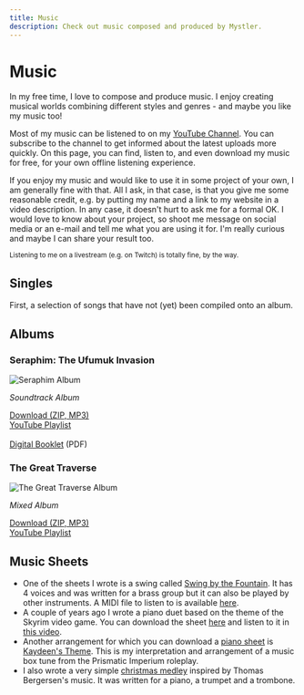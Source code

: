 ```yaml
---
title: Music
description: Check out music composed and produced by Mystler.
---
```


<script>
  import { siteLink } from "$lib/constants";
  import AudioCard from "$lib/components/AudioCard.svelte";
  import AudioCardList from "$lib/components/AudioCardList.svelte";
</script>

# Music

In my free time, I love to compose and produce music. I enjoy creating musical worlds combining different styles and genres - and maybe you like my music too!

Most of my music can be listened to on my <a href="https://www.youtube.com/user/MystlerDE" target="_blank" rel="noopener">YouTube Channel</a>. You can subscribe to the channel to get informed about the latest uploads more quickly. On this page, you can find, listen to, and even download my music for free, for your own offline listening experience.

If you enjoy my music and would like to use it in some project of your own, I am generally fine with that. All I ask, in that case, is that you give me some reasonable credit, e.g. by putting my name and a link to my website in a video description. In any case, it doesn't hurt to ask me for a formal OK. I would love to know about your project, so shoot me message on social media or an e-mail and tell me what you are using it for. I'm really curious and maybe I can share your result too.

<small>Listening to me on a livestream (e.g. on Twitch) is totally fine, by the way.</small>

## Singles

First, a selection of songs that have not (yet) been compiled onto an album.

<AudioCardList>
  <AudioCard src="{siteLink}/music/TheEagleScreamsNoMore.ogg" title="Inches of Mercury - The Eagle Screams No More" genre="Metal" />
  <AudioCard src="{siteLink}/music/WhenIDrink.ogg" title="When I Drink (AC Odyssey Tribute Song)" genre="Alternative Rock" />
  <AudioCard src="{siteLink}/music/TheQueensConservatory.ogg" title="The Queen's Conservatory (Night Fae Piano Tribute)" genre="Piano" />
  <AudioCard src="{siteLink}/music/GlimmerfallCaverns.ogg" title="Glimmerfall Caverns" genre="Piano" />
  <AudioCard src="{siteLink}/music/CatherinesLullaby.ogg" title="Little Princess of the Stars (Catherine's Lullaby)" genre="Piano" />
  <AudioCard src="{siteLink}/music/SpaceMarket.ogg" title="Space Market" genre="Synthwave" />
  <AudioCard src="{siteLink}/music/OnMyWay.ogg" title="On My Way" genre="Epic" />
  <AudioCard src="{siteLink}/music/Euphoria.ogg" title="Euphoria" genre="Epic" />
  <AudioCard src="{siteLink}/music/TheRubyCitadel.ogg" title="The Ruby Citadel" genre="Soundtrack" />
  <AudioCard src="{siteLink}/music/TheAdamantineRanger.ogg" title="The Adamantine Ranger" genre="Soundtrack" />
  <AudioCard src="{siteLink}/music/Kaydeen_Full.ogg" title="Kaydeen's Theme" genre="Piano" />
  <AudioCard src="{siteLink}/music/HouseOfReminiscence.ogg" title="House of Reminiscence" genre="Soundtrack" />
  <AudioCard src="{siteLink}/music/NeutronHighway.ogg" title="Neutron Highway" genre="Synthwave" />
  <AudioCard src="{siteLink}/music/TheSeraphimReturns.ogg" title="The Seraphim Returns" genre="Soundtrack" />
</AudioCardList>

## Albums

### Seraphim: The Ufumuk Invasion

<img src="/img/Seraphim.jpg" alt="Seraphim Album" class="float-left mr-4 rounded-xl"/>

_Soundtrack Album_

<a href="{siteLink}/music/SeraphimAlbum.zip" target="_blank" rel="noopener">Download (ZIP, MP3)</a><br>
<a href="https://www.youtube.com/playlist?list=PLUjqzDMwxiRae7QXhUeobhWQC4lgu23Ra" target="_blank" rel="noopener">YouTube Playlist</a><br>
<br>
<a href="{siteLink}/dl/SeraphimBooklet.pdf" target="_blank" rel="noopener">Digital Booklet</a> (PDF)

<p class="clear-both"></p>

<AudioCardList>
  <AudioCard src="{siteLink}/music/Seraphim/01_MainTheme.mp3" title="01. Main Theme" />
  <AudioCard src="{siteLink}/music/Seraphim/02_Evacuation.mp3" title="02. Evacuation" />
  <AudioCard src="{siteLink}/music/Seraphim/03_TheSeraphim.mp3" title="03. The Seraphim" />
  <AudioCard src="{siteLink}/music/Seraphim/04_StarbaseP1.mp3" title="04. Starbase P1" />
  <AudioCard src="{siteLink}/music/Seraphim/05_InvestigationOnSaran.mp3" title="05. Investigation on Saran" />
  <AudioCard src="{siteLink}/music/Seraphim/06_TheGoldenStar.mp3" title="06. The Golden Star" />
  <AudioCard src="{siteLink}/music/Seraphim/07_ABoldPlan.mp3" title="07. A Bold Plan" />
  <AudioCard src="{siteLink}/music/Seraphim/08_TheMothership.mp3" title="08. The Mothership" />
  <AudioCard src="{siteLink}/music/Seraphim/09_Prisoner.mp3" title="09. Prisoner" />
  <AudioCard src="{siteLink}/music/Seraphim/10_Preeh.mp3" title="10. P'reeh" />
  <AudioCard src="{siteLink}/music/Seraphim/11_OneMoreTime.mp3" title="11. One More Time" />
  <AudioCard src="{siteLink}/music/Seraphim/12_BattleForBiotopiaPrime.mp3" title="12. Battle for Biotopia Prime" />
  <AudioCard src="{siteLink}/music/Seraphim/13_LegacyOfTheOkipa.mp3" title="13. Legacy of the Okipa" />
  <AudioCard src="{siteLink}/music/Seraphim/14_BonusTrackSeraphimDisco.mp3" title="14. Bonus Track: Seraphim Disco" />
  <AudioCard src="{siteLink}/music/Seraphim/15_BonusTrackWondersOfANewWorld.mp3" title="15. Bonus Track: Wonders of a New World" />
</AudioCardList>

### The Great Traverse

<img src="/img/TheGreatTraverse.jpg" alt="The Great Traverse Album" class="float-left mr-4 rounded-xl"/>

_Mixed Album_

<a href="{siteLink}/music/TheGreatTraverse.zip">Download (ZIP, MP3)</a><br>
<a href="https://www.youtube.com/playlist?list=PLUjqzDMwxiRYDO2sK6Mft4D6KtZ2k4c-r" target="_blank" rel="noopener">YouTube Playlist</a>

<p class="clear-both"></p>

<AudioCardList>
  <AudioCard src="{siteLink}/music/TheGreatTraverse/01 Beyond The Mists.mp3" title="01. Beyond The Mists" />
  <AudioCard src="{siteLink}/music/TheGreatTraverse/02 My Advice.mp3" title="02. My Advice" />
  <AudioCard src="{siteLink}/music/TheGreatTraverse/03 Restless Runners.mp3" title="03. Restless Runners" />
  <AudioCard src="{siteLink}/music/TheGreatTraverse/04 Regen.mp3" title="04. Regen" />
  <AudioCard src="{siteLink}/music/TheGreatTraverse/05 Tight Schedule.mp3" title="05. Tight Schedule" />
  <AudioCard src="{siteLink}/music/TheGreatTraverse/06 The Face Behind The Mask.mp3" title="06. The Face Behind The Mask" />
  <AudioCard src="{siteLink}/music/TheGreatTraverse/07 On The Verge.mp3" title="07. On The Verge" />
  <AudioCard src="{siteLink}/music/TheGreatTraverse/08 Lost.mp3" title="08. Lost" />
  <AudioCard src="{siteLink}/music/TheGreatTraverse/09 Wherever The Road.mp3" title="09. Wherever The Road" />
  <AudioCard src="{siteLink}/music/TheGreatTraverse/10 Angel Of Hope.mp3" title="10. Angel Of Hope" />
  <AudioCard src="{siteLink}/music/TheGreatTraverse/11 The Glade.mp3" title="11. The Glade" />
  <AudioCard src="{siteLink}/music/TheGreatTraverse/12 Rising Sun.mp3" title="12. Rising Sun" />
  <AudioCard src="{siteLink}/music/TheGreatTraverse/13 Home Sweet Home.mp3" title="13. Home Sweet Home" />
  <AudioCard src="{siteLink}/music/TheGreatTraverse/14 Dare To.mp3" title="14. Dare To" />
  <AudioCard src="{siteLink}/music/TheGreatTraverse/15 Life Is Beautiful.mp3" title="15. Life Is Beautiful" />
  <AudioCard src="{siteLink}/music/TheGreatTraverse/16 Rise Of A Hero.mp3" title="16. Rise Of A Hero" />
</AudioCardList>

## Music Sheets

- One of the sheets I wrote is a swing called <a href="{siteLink}/music/FountainSwing.pdf" target="_blank" rel="noopener">Swing by the Fountain</a>. It has 4 voices and was written for a brass group but it can also be played by other instruments. A MIDI file to listen to is available <a href="{siteLink}/music/FountainSwing.mid" target="_blank" rel="noopener">here</a>.
- A couple of years ago I wrote a piano duet based on the theme of the Skyrim video game. You can download the sheet <a href="{siteLink}/music/Dovahkiin.pdf" target="_blank" rel="noopener">here</a> and listen to it in <a href="https://www.youtube.com/watch?v=yI4HnQIxOwg" target="_blank" rel="noopener">this video</a>.
- Another arrangement for which you can download a <a href="{siteLink}/music/KaydeensTheme.pdf" target="_blank" rel="noopener">piano sheet</a> is <a href="https://youtu.be/9ajjgrV-oos" target="_blank" rel="noopener">Kaydeen's Theme</a>. This is my interpretation and arrangement of a music box tune from the Prismatic Imperium roleplay.
- I also wrote a very simple <a href="{siteLink}/music/Christmas_Medley.pdf" target="_blank" rel="noopener">christmas medley</a> inspired by Thomas Bergersen's music. It was written for a piano, a trumpet and a trombone.
